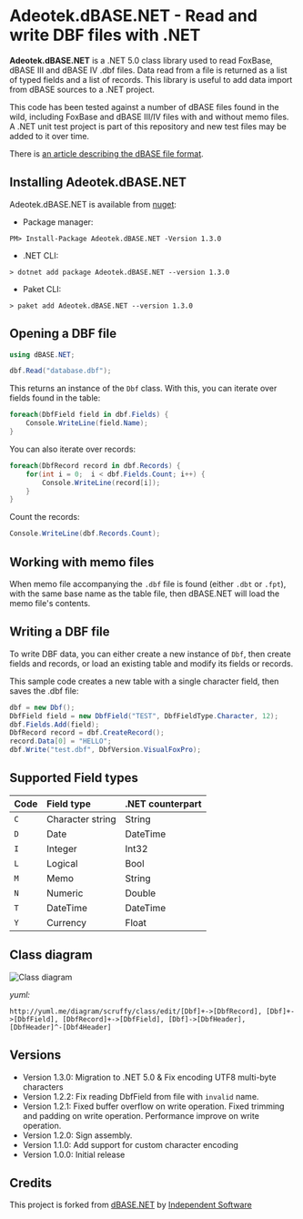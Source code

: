 ﻿# Adeotek.dBASE.NET - Read and write DBF files with .NET

__Adeotek.dBASE.NET__ is a .NET 5.0 class library used to read FoxBase, dBASE III and dBASE IV .dbf files. Data read
from a file is returned as a list of typed fields and a list of records. This library is useful to add
data import from dBASE sources to a .NET project.

This code has been tested against a number of dBASE files found in the wild, including FoxBase and dBASE III/IV
files with and without memo files. A .NET unit test project is part of this repository and new test files
may be added to it over time.

There is [an article describing the dBASE file format](http://www.independent-software.com/dbase-dbf-dbt-file-format.html).

## Installing Adeotek.dBASE.NET

Adeotek.dBASE.NET is available from [nuget](https://www.nuget.org/packages/Adeotek.dBASE.NET/):

* Package manager:

```
PM> Install-Package Adeotek.dBASE.NET -Version 1.3.0
```

* .NET CLI:

```
> dotnet add package Adeotek.dBASE.NET --version 1.3.0
```
   
* Paket CLI:

```
> paket add Adeotek.dBASE.NET --version 1.3.0
```

## Opening a DBF file

```c#
using dBASE.NET;

dbf.Read("database.dbf");
```

This returns an instance of the `Dbf` class. With this, you can iterate over fields found in the table:

```c#
foreach(DbfField field in dbf.Fields) {
	Console.WriteLine(field.Name);
}
```

You can also iterate over records:

```c#
foreach(DbfRecord record in dbf.Records) {
	for(int i = 0;  i < dbf.Fields.Count; i++) {
		Console.WriteLine(record[i]);
	}
}
```

Count the records:

```c#
Console.WriteLine(dbf.Records.Count);
```

## Working with memo files

When memo file accompanying the `.dbf` file is found (either `.dbt` or `.fpt`), with the same base name as the table file, then 
dBASE.NET will load the memo file's contents. 

## Writing a DBF file

To write DBF data, you can either create a new instance of `Dbf`, then create fields and records, or load an existing table and modify its fields or records.

This sample code creates a new table with a single character field, then saves the .dbf file:

```c#
dbf = new Dbf();
DbfField field = new DbfField("TEST", DbfFieldType.Character, 12);
dbf.Fields.Add(field);
DbfRecord record = dbf.CreateRecord();
record.Data[0] = "HELLO";
dbf.Write("test.dbf", DbfVersion.VisualFoxPro);
```

## Supported Field types

| Code | Field type   | .NET counterpart |
|:-----|:-------------|:-----------------|
| `C`  | Character string | String |
| `D`  | Date             | DateTime |
| `I`  | Integer          | Int32 |
| `L`  | Logical          | Bool |
| `M`  | Memo             | String |
| `N`  | Numeric          | Double |
| `T`  | DateTime         | DateTime |
| `Y`  | Currency         | Float |


## Class diagram

![Class diagram](http://yuml.me/1cc9f823.png)

_yuml:_

```
http://yuml.me/diagram/scruffy/class/edit/[Dbf]+->[DbfRecord], [Dbf]+->[DbfField], [DbfRecord]+->[DbfField], [Dbf]->[DbfHeader], [DbfHeader]^-[Dbf4Header]
```` 

## Versions

* Version 1.3.0: Migration to .NET 5.0 & Fix encoding UTF8 multi-byte characters
* Version 1.2.2: Fix reading DbfField from file with `invalid` name.
* Version 1.2.1: Fixed buffer overflow on write operation.
  Fixed trimming and padding on write operation.
  Performance improve on write operation.
* Version 1.2.0: Sign assembly.
* Version 1.1.0: Add support for custom character encoding
* Version 1.0.0: Initial release


## Credits

This project is forked from [dBASE.NET](https://github.com/henck/dBASE.NET) by [Independent Software](http://www.independent-software.com/)